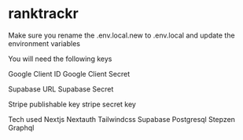 # ranktrackr

Make sure you rename the .env.local.new to .env.local and update the environment variables 

You will need the following keys

Google Client ID
Google Client Secret 

Supabase URL 
Supabase Secret 

Stripe publishable key 
stripe secret key 

Tech used 
Nextjs 
Nextauth 
Tailwindcss 
Supabase
Postgresql
Stepzen 
Graphql

